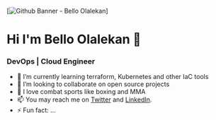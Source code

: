 [![Github Banner - Bello Olalekan](https://drive.google.com/file/d/1hX7EnaWonqn7G5CqZwDx_uTsF8k6EEKg/view?usp=sharing)]

# Hi I'm Bello Olalekan 👋
### DevOps | Cloud Engineer 
<!--
**bello-olalekan/bello-olalekan** is a ✨ _special_ ✨ repository because its `README.md` (this file) appears on your GitHub profile.
Here are some ideas to get you started:
-->

- 🌱 I’m currently learning terraform, Kubernetes and other IaC tools
- 👯 I’m looking to collaborate on open source projects
- 💬 I love combat sports like boxing and MMA
- 📫 You may reach me on [Twitter](https://www.twitter.com/olalekanQBello) and [LinkedIn](https://www.linkedin.com/in/bello-olalekan).
- ⚡ Fun fact: ...

